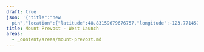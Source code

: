 ```yaml
---
draft: true
json: '{"title":"new
  pin","location":{"latitude":48.83159679676757,"longitude":-123.77145771672284,"elevation":717.8075056949896},"view":{"latitude":48.8246616757894,"longitude":-123.77558088645169,"height":1240.9692623142932,"heading":37.20332696763903,"pitch":-26.662043523643657,"roll":359.9989569250995}}'
title: Mount Prevost - West Launch
areas:
  - _content/areas/mount-prevost.md
---
```

